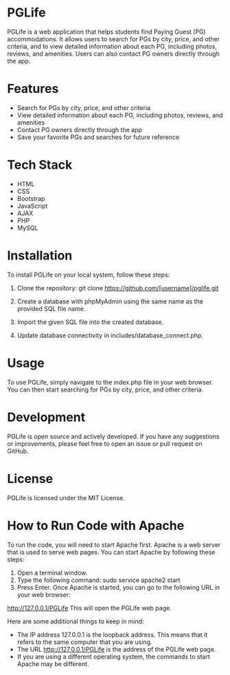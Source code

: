 # PGLife
PGLife is a web application that helps students find Paying Guest (PG) accommodations. It allows users to search for PGs by city, price, and other criteria, and to view detailed information about each PG, including photos, reviews, and amenities. Users can also contact PG owners directly through the app.

# Features
* Search for PGs by city, price, and other criteria
* View detailed information about each PG, including photos, reviews, and amenities
* Contact PG owners directly through the app
* Save your favorite PGs and searches for future reference
# Tech Stack
* HTML
* CSS
* Bootstrap
* JavaScript
* AJAX
* PHP
* MySQL
# Installation
To install PGLife on your local system, follow these steps:

1. Clone the repository:
git clone https://github.com/[username]/pglife.git

2. Create a database with phpMyAdmin using the same name as the provided SQL file name.
3. Import the given SQL file into the created database.
4. Update database connectivity in includes/database_connect.php.
# Usage
To use PGLife, simply navigate to the index.php file in your web browser. You can then start searching for PGs by city, price, and other criteria.

# Development
PGLife is open source and actively developed. If you have any suggestions or improvements, please feel free to open an issue or pull request on GitHub.

# License
PGLife is licensed under the MIT License.

# How to Run Code with Apache
To run the code, you will need to start Apache first. Apache is a web server that is used to serve web pages. You can start Apache by following these steps:

1. Open a terminal window.
2. Type the following command:
sudo service apache2 start
3. Press Enter.
Once Apache is started, you can go to the following URL in your web browser:

http://127.0.0.1/PGLife
This will open the PGLife web page.

Here are some additional things to keep in mind:

* The IP address 127.0.0.1 is the loopback address. This means that it refers to the same computer that you are using.
* The URL http://127.0.0.1/PGLife is the address of the PGLife web page.
* If you are using a different operating system, the commands to start Apache may be different.
